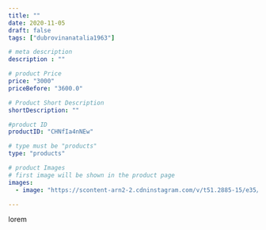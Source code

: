 ```yaml
---
title: ""
date: 2020-11-05
draft: false
tags: ["dubrovinanatalia1963"]

# meta description
description : ""

# product Price
price: "3000"
priceBefore: "3600.0"

# Product Short Description
shortDescription: ""

#product ID
productID: "CHNfIa4nNEw"

# type must be "products"
type: "products"

# product Images
# first image will be shown in the product page
images:
  - image: "https://scontent-arn2-2.cdninstagram.com/v/t51.2885-15/e35/123641525_122147686148513_100535861352168695_n.jpg?se=8&tp=1&_nc_ht=scontent-arn2-2.cdninstagram.com&_nc_cat=105&_nc_ohc=Yn0YzZl3tTsAX---xA5&ccb=7-4&oh=951a29769c0705d6e7fdb25a08097adf&oe=60832440&ig_cache_key=MjQzNTczOTg5MTU0MjA1MzE2OA%3D%3D.2-ccb7-4"

---
```

lorem
